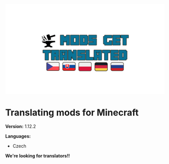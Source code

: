 ![ModsGetTranslated](https://github.com/RehabCZ/ModsGetTranslated/blob/main/logo.png?raw=true)

# Translating mods for Minecraft

**Version:** 1.12.2

**Languages:**
* Czech

**We're looking for translators!!**
